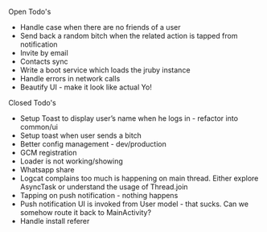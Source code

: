Open Todo's
* Handle case when there are no friends of a user
* Send back a random bitch when the related action is tapped from notification
* Invite by email
* Contacts sync
* Write a boot service which loads the jruby instance
* Handle errors in network calls
* Beautify UI - make it look like actual Yo!



Closed Todo's
* Setup Toast to display user’s name when he logs in - refactor into common/ui
* Setup toast when user sends a bitch
* Better config management - dev/production
* GCM registration
* Loader is not working/showing
* Whatsapp share
* Logcat complains too much is happening on main thread. Either explore AsyncTask or understand the usage of Thread.join
* Tapping on push notification - nothing happens
* Push notification UI is invoked from User model - that sucks. Can we somehow route it back to MainActivity?
* Handle install referer
